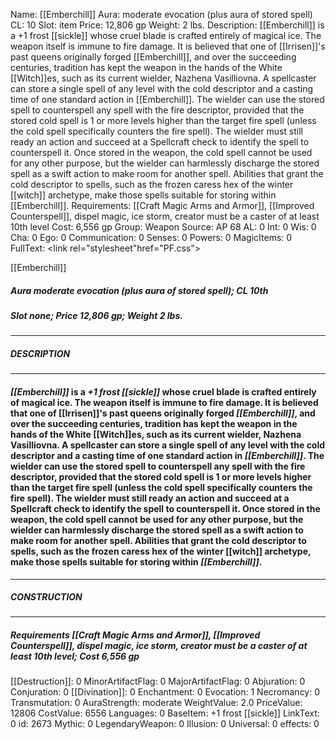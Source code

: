 Name: [[Emberchill]]
Aura: moderate evocation (plus aura of stored spell)
CL: 10
Slot: item
Price: 12,806 gp
Weight: 2 lbs.
Description: [[Emberchill]] is a +1 frost [[sickle]] whose cruel blade is crafted entirely of magical ice. The weapon itself is immune to fire damage. It is believed that one of [[Irrisen]]'s past queens originally forged [[Emberchill]], and over the succeeding centuries, tradition has kept the weapon in the hands of the White [[Witch]]es, such as its current wielder, Nazhena Vasilliovna. A spellcaster can store a single spell of any level with the cold descriptor and a casting time of one standard action in [[Emberchill]]. The wielder can use the stored spell to counterspell any spell with the fire descriptor, provided that the stored cold spell is 1 or more levels higher than the target fire spell (unless the cold spell specifically counters the fire spell). The wielder must still ready an action and succeed at a Spellcraft check to identify the spell to counterspell it. Once stored in the weapon, the cold spell cannot be used for any other purpose, but the wielder can harmlessly discharge the stored spell as a swift action to make room for another spell. Abilities that grant the cold descriptor to spells, such as the frozen caress hex of the winter [[witch]] archetype, make those spells suitable for storing within [[Emberchill]].
Requirements: [[Craft Magic Arms and Armor]], [[Improved Counterspell]], dispel magic, ice storm, creator must be a caster of at least 10th level
Cost: 6,556 gp
Group: Weapon
Source: AP 68
AL: 0
Int: 0
Wis: 0
Cha: 0
Ego: 0
Communication: 0
Senses: 0
Powers: 0
MagicItems: 0
FullText: <link rel="stylesheet"href="PF.css"><div class="heading"><p class="alignleft">[[Emberchill]]</p><div style="clear: both;"></div></div><div><h5><b>Aura </b>moderate evocation (plus aura of stored spell); <b>CL </b>10th</h5><h5><b>Slot </b>none; <b>Price </b>12,806 gp; <b>Weight </b>2 lbs.</h5></div><hr/><div><h5><b>DESCRIPTION</b></h5></div><hr/><div><h4><p><i>[[Emberchill]]</i> is a <i>+1 frost [[sickle]]</i> whose cruel blade is crafted entirely of magical ice. The weapon itself is immune to fire damage. It is believed that one of [[Irrisen]]'s past queens originally forged <i>[[Emberchill]]</i>, and over the succeeding centuries, tradition has kept the weapon in the hands of the White [[Witch]]es, such as its current wielder, Nazhena Vasilliovna. A spellcaster can store a single spell of any level with the cold descriptor and a casting time of one standard action in <i>[[Emberchill]]</i>. The wielder can use the stored spell to counterspell any spell with the fire descriptor, provided that the stored cold spell is 1 or more levels higher than the target fire spell (unless the cold spell specifically counters the fire spell). The wielder must still ready an action and succeed at a Spellcraft check to identify the spell to counterspell it. Once stored in the weapon, the cold spell cannot be used for any other purpose, but the wielder can harmlessly discharge the stored spell as a swift action to make room for another spell. Abilities that grant the cold descriptor to spells, such as the frozen caress hex of the winter [[witch]] archetype, make those spells suitable for storing within <i>[[Emberchill]]</i>.</p></h4></div><hr/><div><h5><b>CONSTRUCTION</b></h5></div><hr/><div><h5><b>Requirements </b>[[Craft Magic Arms and Armor]], [[Improved Counterspell]], <i>dispel magic</i>, <i>ice storm</i>, creator must be a caster of at least 10th level; <b>Cost </b>6,556 gp</h5></div>
[[Destruction]]: 0
MinorArtifactFlag: 0
MajorArtifactFlag: 0
Abjuration: 0
Conjuration: 0
[[Divination]]: 0
Enchantment: 0
Evocation: 1
Necromancy: 0
Transmutation: 0
AuraStrength: moderate
WeightValue: 2.0
PriceValue: 12806
CostValue: 6556
Languages: 0
BaseItem: +1 frost [[sickle]]
LinkText: 0
id: 2673
Mythic: 0
LegendaryWeapon: 0
Illusion: 0
Universal: 0
effects: 0
